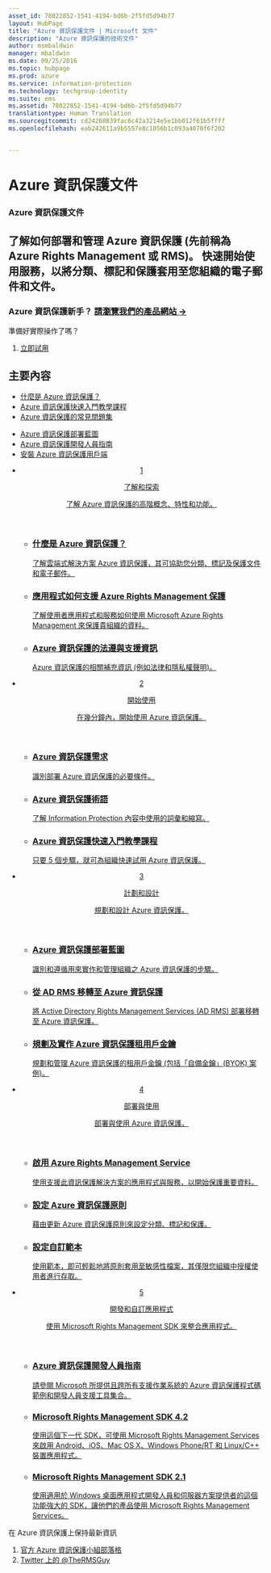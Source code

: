 ```yaml
---
asset_id: 78022852-1541-4194-bd6b-2f5fd5d94b77
layout: HubPage
title: "Azure 資訊保護文件 | Microsoft 文件"
description: "Azure 資訊保護的技術文件"
author: msmbaldwin
manager: mbaldwin
ms.date: 09/25/2016
ms.topic: hubpage
ms.prod: azure
ms.service: information-protection
ms.technology: techgroup-identity
ms.suite: ems
ms.assetid: 78022852-1541-4194-bd6b-2f5fd5d94b77
translationtype: Human Translation
ms.sourcegitcommit: cd24268839fac6c42a3214e5e1bb012f61b5ffff
ms.openlocfilehash: eab242611a9b5557e8c1056b1c093a4070f6f202


---
```

# Azure 資訊保護文件
<article id="main">
    <section id="hero-content">
      <h1>Azure 資訊保護文件</h1>
      <h2>了解如何部署和管理 Azure 資訊保護 (先前稱為 Azure Rights Management 或 RMS)。 快速開始使用服務，以將分類、標記和保護套用至您組織的電子郵件和文件。</h2>
      <h3>Azure 資訊保護新手？ <a href="https://www.microsoft.com/en-us/cloud-platform/azure-information-protection" target="_blank">請瀏覽我們的產品網站 &rarr;</a></h3>
    </section>
    <aside class="alert section-border">
        <p>準備好實際操作了嗎？</p>
        <ol class="action-list">
            <li><a href="https://portal.office.com/Signup?&OfferId=A43415D3-404C-4df3-B31B-AAD28118A778&dl=INFORMATIONPROTECTION&ali=1#0" target="_blank" class="button-bordered button-translucent">立即試用</a></li>
        </ol>
    </aside>
    <section id="featured" class="container">
      <h2 class="section-heading"><span class="icon icon-warning"></span> 主要內容</h2>
      <div class="features row">
        <ul class="column column-half">
          <li><a href="./understand-explore/what-is-information-protection.md">什麼是 Azure 資訊保護？</a></li>
          <li><a href="./get-started/infoprotect-quick-start-tutorial.md">Azure 資訊保護快速入門教學課程</a></li>
          <li><a href="./get-started/faqs.md">Azure 資訊保護的常見問題集</a></li>
        </ul>
        <ul class="column column-half">
          <li><a href="./plan-design/deployment-roadmap.md">Azure 資訊保護部署藍圖</a></li>
          <li><a href="./develop/developers-guide.md">Azure 資訊保護開發人員指南</a></li>
          <li><a href="./rms-client/info-protect-client.md">安裝 Azure 資訊保護用戶端</a></li>
        </ul>
      </div>
    </section>
    <div id="journeys">
      <section class="container">
        <ul class="journeys-list">
          <li class="journey-step">
            <header class="journey-step-header row">
              <a href="./understand-explore/azure-rights-management.md">
                <div class="title column-third">
                  <span class="step-number">1</span>
                  <p>了解和探索</p>
                </div>
                <p class="description column-two-thirds">了解 Azure 資訊保護的高階概念、特性和功能。</p>
              </a>
            </header>
            <section class="journey-step-elements content">
              <ul class="row">
                <li class="column-third">
                  <a href="./understand-explore/what-is-information-protection.md">
                    <h3>什麼是 Azure 資訊保護？</h3>
                    <p>了解雲端式解決方案 Azure 資訊保護，其可協助您分類、標記及保護文件和電子郵件。</p>
                  </a>
                </li>
                <li class="column-third">
                  <a href="./understand-explore/applications-support.md">
                    <h3>應用程式如何支援 Azure Rights Management 保護</h3>
                    <p>了解使用者應用程式和服務如何使用 Microsoft Azure Rights Management 來保護貴組織的資料。</p>
                  </a>
                </li>
                <li class="column-third">
                  <a href="./understand-explore/compliance.md">
                    <h3>Azure 資訊保護的法遵與支援資訊</h3>
                    <p>Azure 資訊保護的相關補充資訊 (例如法律和隱私權聲明)。</p>
                  </a>
                </li>
              </ul>
            </section>
          </li>
          <li class="journey-step">
            <header class="journey-step-header row">
              <a href="./get-started/requirements-azure-rms.md">
                <div class="title column-third">
                  <span class="step-number">2</span>
                  <p>開始使用</p>
                </div>
                <p class="description column-two-thirds">在幾分鐘內，開始使用 Azure 資訊保護。</p>
              </a>
            </header>
            <section class="journey-step-elements content">
              <ul class="row">
                <li class="column-third">
                  <a href="./get-started/requirements-azure-rms.md">
                    <h3>Azure 資訊保護需求</h3>
                    <p>識別部署 Azure 資訊保護的必要條件。</p>
                  </a>
                </li>
                <li class="column-third">
                  <a href="./get-started/terminology.md">
                    <h3>Azure 資訊保護術語</h3>
                    <p>了解 Information Protection 內容中使用的詞彙和縮寫。</p>
                  </a>
                </li>
                <li class="column-third">
                  <a href="./get-started/quick-start-tutorial.md">
                    <h3>Azure 資訊保護快速入門教學課程</h3>
                    <p>只要 5 個步驟，就可為組織快速試用 Azure 資訊保護。</p>
                  </a>
                </li>
              </ul>
            </section>
          </li>
          <li class="journey-step">
            <header class="journey-step-header row">
              <a href="./plan-design/deployment-roadmap.md">
                <div class="title column-third">
                  <span class="step-number"> 3</span>
                  <p>計劃和設計</p>
                </div>
                <p class="description column-two-thirds">規劃和設計 Azure 資訊保護。</p>
              </a>
            </header>
            <section class="journey-step-elements content">
              <ul class="row">
                <li class="column-third">
                  <a href="./plan-design/deployment-roadmap.md">
                    <h3>Azure 資訊保護部署藍圖</h3>
                    <p>識別和遵循用來實作和管理組織之 Azure 資訊保護的步驟。</p>
                  </a>
                </li>
                <li class="column-third">
                  <a href="./plan-design/migrate-from-ad-rms-to-azure-rms.md">
                    <h3>從 AD RMS 移轉至 Azure 資訊保護</h3>
                    <p>將 Active Directory Rights Management Services (AD RMS) 部署移轉至 Azure 資訊保護。</p>
                  </a>
                </li>
                <li class="column-third">
                  <a href="./plan-design/plan-implement-tenant-key.md">
                    <h3>規劃及實作 Azure 資訊保護租用戶金鑰</h3>
                    <p>規劃和管理 Azure 資訊保護的租用戶金鑰 (包括「自備金鑰」(BYOK) 案例)。</p>
                  </a>
                </li>
              </ul>
            </section>
          </li>
          <li class="journey-step">
            <header class="journey-step-header row">
              <a href="./deploy-use/activate-service.md">
                <div class="title column-third">
                  <span class="step-number"> 4</span>
                  <p>部署與使用</p>
                </div>
                <p class="description column-two-thirds">部署與使用 Azure 資訊保護。</p>
              </a>
            </header>
            <section class="journey-step-elements content">
              <ul class="row">
                 <li class="column-third">
                 <a href="./deploy-use/activate-service.md">
                    <h3>啟用 Azure Rights Management Service</h3>
                    <p>使用支援此資訊保護解決方案的應用程式與服務，以開始保護重要資料。</p>
                  </a>
                </li>
                <li class="column-third">
                  <a href="./deploy-use/configure-applications.md">
                    <h3>設定 Azure 資訊保護原則</h3>
                    <p>藉由更新 Azure 資訊保護原則來設定分類、標記和保護。</p>
                </li>
                <li class="column-third">
                  <a href="./deploy-use/configure-custom-templates.md">
                    <h3>設定自訂範本</h3>
                    <p>使用範本，即可輕鬆地將原則套用至敏感性檔案，其僅限您組織中授權使用者進行存取。</p>
                 </a>
                 </a>
                </li>
              </ul>
            </section>
          </li>
          <li class="journey-step">
            <header class="journey-step-header row">
              <a href="./develop/developers-guide.md">
                <div class="title column-third">
                  <span class="step-number"> 5</span>
                  <p>開發和自訂應用程式</p>
                </div>
                <p class="description column-two-thirds">使用 Microsoft Rights Management SDK 來整合應用程式。</p>
              </a>
            </header>
            <section class="journey-step-elements content">
              <ul class="row">
                <li class="column-third">
                  <a href="./develop/developers-guide.md">
                    <h3>Azure 資訊保護開發人員指南</h3>
                    <p>請參閱 Microsoft 所提供且跨所有支援作業系統的 Azure 資訊保護程式碼範例和開發人員支援工具集合。</p>
                  </a>
                </li>
                <li class="column-third">
                  <a href="./develop/active-directory-rights-management-services-multi-platform-thin-client-sdk-portal.md">
                    <h3>Microsoft Rights Management SDK 4.2</h3>
                    <p>使用這個下一代 SDK，可使用 Microsoft Rights Management Services 來啟用 Android、iOS、Mac OS X、Windows Phone/RT 和 Linux/C++ 裝置應用程式。</p>
                  </a>
                </li>
                <li class="column-third">
                  <a href="./develop/microsoft-information-protection-and-control-client-portal.md">
                    <h3>Microsoft Rights Management SDK 2.1</h3>
                    <p>使用適用於 Windows 桌面應用程式開發人員和伺服器方案提供者的這個功能強大的 SDK，讓他們的產品使用 Microsoft Rights Management Services。</p>
                  </a>
                </li>
              </ul>
            </section>
         </ul>
      </section>
    </div>
    <aside class="alert alert-social">
      <p>在 Azure 資訊保護上保持最新資訊 <ol class="action-list">
        <li><a href="http://blogs.technet.com/b/rms/" target="_blank" class="button-bordered button-translucent">官方 Azure 資訊保護小組部落格</a></li>
        <li><a href="https://twitter.com/TheRMSGuy" target="_blank" class="button-bordered button-translucent">Twitter 上的 @TheRMSGuy</a></li>
      </ol>
    </aside>
</article>



<!--HONumber=Oct16_HO1-->


